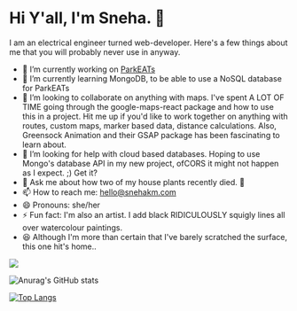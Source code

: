 # Hi Y'all, I'm Sneha. 👋

I am an electrical engineer turned web-developer. Here's a few things about me that you will probably never use in anyway.

- 🔭 I’m currently working on [ParkEATs](https://parkeat.netlify.app/)
- 🌱 I’m currently learning MongoDB, to be able to use a NoSQL database for ParkEATs
- 👯 I’m looking to collaborate on anything with maps. I've spent A LOT OF TIME going through the google-maps-react package and how to use this in a project. Hit me up if you'd like to work together on anything with routes, custom maps, marker based data, distance calculations. Also, Greensock Animation and their GSAP package has been fascinating to learn about. 
- 🤔 I’m looking for help with cloud based databases. Hoping to use Mongo's database API in my new project, ofCORS it might not happen as I expect. ;) Get it?
- 💬 Ask me about how two of my house plants recently died. 🧐
- 📫 How to reach me: hello@snehakm.com
- 😄 Pronouns: she/her
- ⚡ Fun fact: I'm also an artist. I add black RIDICULOUSLY squigly lines all over watercolour paintings. 
- 😆 Although I'm more than certain that I've barely scratched the surface, this one hit's home..
<img src="https://miro.medium.com/max/1282/1*CiJrQnE0x5c8kcpxgMRRdw.webp"/>

![Anurag's GitHub stats](https://github-readme-stats.vercel.app/api?username=sneham-boop&show_icons=true&theme=radical)

[![Top Langs](https://github-readme-stats.vercel.app/api/top-langs/?username=sneham-boop&layout=compact)](https://github.com/anuraghazra/github-readme-stats)



